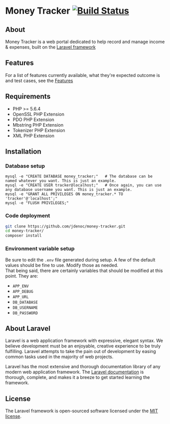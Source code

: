 # Money Tracker  [![Build Status](https://travis-ci.org/jdenoc/money-tracker.svg?branch=master)](https://travis-ci.org/jdenoc/money-tracker)

## About
Money Tracker is a web portal dedicated to help record and manage income & expenses, built on the [Laravel framework](https://laravel.com/)

## Features
For a list of features currently available, what they're expected outcome is and test cases, see the [Features](features/FEATURES.md)

## Requirements
- PHP >= 5.6.4
- OpenSSL PHP Extension
- PDO PHP Extension
- Mbstring PHP Extension
- Tokenizer PHP Extension
- XML PHP Extension

## Installation
### Database setup
```
mysql -e "CREATE DATABASE money_tracker;"   # The database can be named whatever you want. This is just an example.
mysql -e "CREATE USER tracker@localhost;"   # Once again, you can use any database username you want. This is just an example.
mysql -e "GRANT ALL PRIVILEGES ON money_tracker.* TO 'tracker'@'localhost';"
mysql -e "FLUSH PRIVILEGES;"
```

### Code deployment
```bash
git clone https://github.com/jdenoc/money-tracker.git
cd money-tracker/
composer install
```

### Environment variable setup
Be sure to edit the `.env` file generated during setup. A few of the default values should be fine to use. Modify those as needed.  
That being said, there are certainly variables that should be modified at this point. They are: 
- `APP_ENV`
- `APP_DEBUG`
- `APP_URL`
- `DB_DATABASE`
- `DB_USERNAME`
- `DB_PASSWORD`

## About Laravel
Laravel is a web application framework with expressive, elegant syntax. We believe development must be an enjoyable, creative experience to be truly fulfilling. Laravel attempts to take the pain out of development by easing common tasks used in the majority of web projects.  

Laravel has the most extensive and thorough documentation library of any modern web application framework. The [Laravel documentation](https://laravel.com/docs/5.4) is thorough, complete, and makes it a breeze to get started learning the framework.

## License
The Laravel framework is open-sourced software licensed under the [MIT license](http://opensource.org/licenses/MIT).